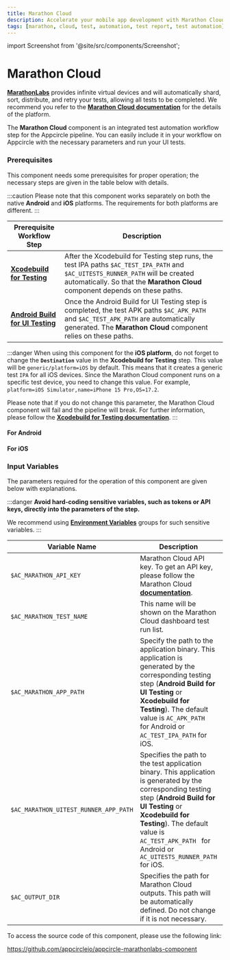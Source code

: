 ```yaml
---
title: Marathon Cloud 
description: Accelerate your mobile app development with Marathon Cloud integration on Appcircle. Seamless integration and efficient management capabilities.
tags: [marathon, cloud, test, automation, test report, test automation]
---
```


import Screenshot from '@site/src/components/Screenshot';

# Marathon Cloud

[**MarathonLabs**](https://marathonlabs.io) provides infinite virtual devices and will automatically shard, sort, distribute, and retry your tests, allowing all tests to be completed. We recommend you refer to the [**Marathon Cloud documentation**](https://docs.marathonlabs.io/intro/overview) for the details of the platform.

The **Marathon Cloud** component is an integrated test automation workflow step for the Appcircle pipeline. You can easily include it in your workflow on Appcircle with the necessary parameters and run your UI tests.


### Prerequisites

This component needs some prerequisites for proper operation; the necessary steps are given in the table below with details.

:::caution
Please note that this component works separately on both the native **Android** and **iOS** platforms. The requirements for both platforms are different.
:::

| Prerequisite Workflow Step                      | Description                                     |
|-------------------------------------------------|-------------------------------------------------|
| [**Xcodebuild for Testing**](https://docs.appcircle.io/workflows/ios-specific-workflow-steps/xcodebuild-for-testing) | After the Xcodebuild for Testing step runs, the test IPA paths `$AC_TEST_IPA_PATH` and `$AC_UITESTS_RUNNER_PATH` will be created automatically. So that the **Marathon Cloud** component depends on these paths. |
| [**Android Build for UI Testing**](https://docs.appcircle.io/workflows/android-specific-workflow-steps/android-build-for-ui-testing) | Once the Android Build for UI Testing step is completed, the test APK paths `$AC_APK_PATH` and `$AC_TEST_APK_PATH` are automatically generated. The **Marathon Cloud** component relies on these paths. |

:::danger
When using this component for the **iOS platform**, do not forget to change the **`Destination`** value in the **Xcodebuild for Testing** step. This value will be `generic/platform=iOS` by default. This means that it creates a generic test `IPA` for all iOS devices. Since the Marathon Cloud component runs on a specific test device, you need to change this value. For example, `platform=iOS Simulator,name=iPhone 15 Pro,OS=17.2`.

Please note that if you do not change this parameter, the Marathon Cloud component will fail and the pipeline will break. For further information, please follow the [**Xcodebuild for Testing documentation**](https://docs.appcircle.io/workflows/ios-specific-workflow-steps/xcodebuild-for-testing).
:::

#### For Android

<Screenshot url='https://cdn.appcircle.io/docs/assets/BE2990-marathonOrderAnd.png' />

#### For iOS

<Screenshot url='https://cdn.appcircle.io/docs/assets/BE2990-marathonOrder.png' />


### Input Variables

The parameters required for the operation of this component are given below with explanations. 

<Screenshot url='https://cdn.appcircle.io/docs/assets/BE2990-marathonInput.png' />

:::danger
**Avoid hard-coding sensitive variables, such as tokens or API keys, directly into the parameters of the step.**

We recommend using [**Environment Variables**](https://docs.appcircle.io/environment-variables/) groups for such sensitive variables.
:::

| Variable Name                            | Description                         | Status           |
|-------------------------------|------------------------------------------------|------------------|
| `$AC_MARATHON_API_KEY`        | Marathon Cloud API key. To get an API key, please follow the Marathon Cloud [**documentation**](https://docs.marathonlabs.io/?_gl=1*fsz3tj*_ga*MTYyMzE3NDMwOC4xNzA2Njk3MzA5*_ga_7RE7PPY2QW*MTcxMTAwMzEyNC4yNS4xLjE3MTEwMDU5ODYuMjQuMC4w*_gcl_au*MjA1NTI4NzUyNC4xNzA2Njk3MzUw#api-key). | Required |
| `$AC_MARATHON_TEST_NAME`      | This name will be shown on the Marathon Cloud dashboard test run list. | Required |
| `$AC_MARATHON_APP_PATH`       | Specify the path to the application binary. This application is generated by the corresponding testing step (**Android Build for UI Testing** or **Xcodebuild for Testing**). The default value is `AC_APK_PATH ` for Android or `AC_TEST_IPA_PATH` for iOS. | Required |
| `$AC_MARATHON_UITEST_RUNNER_APP_PATH` | Specifies the path to the test application binary. This application is generated by the corresponding testing step (**Android Build for UI Testing** or **Xcodebuild for Testing**). The default value is `AC_TEST_APK_PATH ` for Android or `AC_UITESTS_RUNNER_PATH` for iOS. | Required |
| `$AC_OUTPUT_DIR`              | Specifies the path for Marathon Cloud outputs. This path will be automatically defined. Do not change if it is not necessary. | Required |

To access the source code of this component, please use the following link:

https://github.com/appcircleio/appcircle-marathonlabs-component